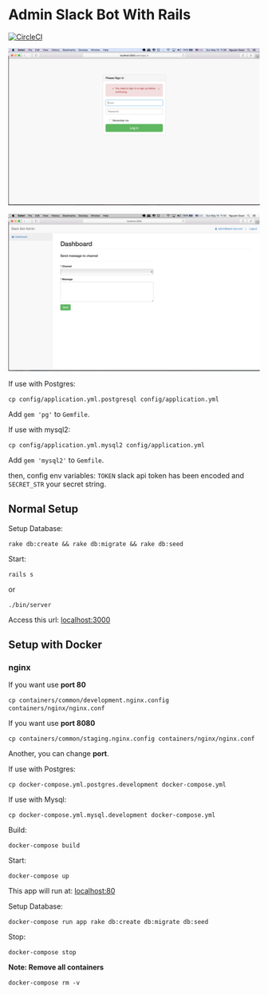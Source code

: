 Admin Slack Bot With Rails
==================

[![CircleCI](https://circleci.com/gh/minhquan4080/slackapp.xyz/tree/master.svg?style=svg)](https://circleci.com/gh/minhquan4080/slackapp.xyz/tree/master)

![](/app/assets/images/login-screen.png)

![](/app/assets/images/dashboard-screen.png)

If use with Postgres:

```
cp config/application.yml.postgresql config/application.yml
```

Add `gem 'pg'` to `Gemfile`.

If use with mysql2:

```
cp config/application.yml.mysql2 config/application.yml
```

Add `gem 'mysql2'` to `Gemfile`.

then, config env variables: `TOKEN` slack api token has been encoded and `SECRET_STR` your secret string.

## Normal Setup

Setup Database:

```
rake db:create && rake db:migrate && rake db:seed
```

Start:

```
rails s
```

or

```
./bin/server
```

Access this url: [localhost:3000](http://localhost:3000)

## Setup with Docker

### nginx

If you want use **port 80**

```
cp containers/common/development.nginx.config containers/nginx/nginx.conf
```

If you want use **port 8080**

```
cp containers/common/staging.nginx.config containers/nginx/nginx.conf
```

Another, you can change **port**.

If use with Postgres:

```
cp docker-compose.yml.postgres.development docker-compose.yml
```

If use with Mysql:

```
cp docker-compose.yml.mysql.development docker-compose.yml
```

Build:

```
docker-compose build
```

Start:

```
docker-compose up
```

This app will run at: [localhost:80](http://localhost:80)

Setup Database:

```
docker-compose run app rake db:create db:migrate db:seed
```

Stop:

```
docker-compose stop
```

**Note: Remove all containers**

```
docker-compose rm -v
```